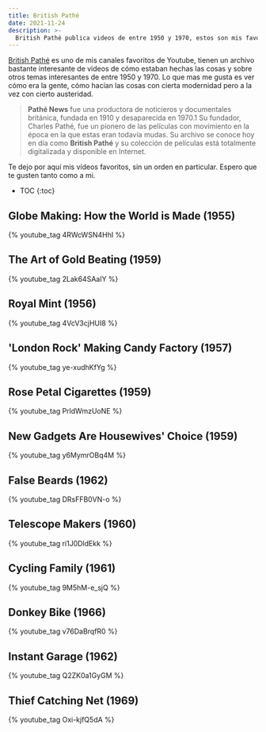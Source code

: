 ```yaml
---
title: British Pathé
date: 2021-11-24
description: >-
  British Pathé publica videos de entre 1950 y 1970, estos son mis favoritos.
---
```


[British Pathé](https://www.youtube.com/c/britishpathe) es uno de mis canales favoritos de Youtube, tienen un archivo bastante interesante de videos de cómo estaban hechas las cosas y sobre otros temas interesantes de entre 1950 y 1970. Lo que mas me gusta es ver cómo era la gente, cómo hacían las cosas con cierta modernidad pero a la vez con cierto austeridad.

> **Pathé News** fue una productora de noticieros y documentales británica, fundada en 1910 y desaparecida en 1970.1​ Su fundador, Charles Pathé, fue un pionero de las películas con movimiento en la época en la que estas eran todavía mudas. Su archivo se conoce hoy en día como **British Pathé** y su colección de películas está totalmente digitalizada y disponible en Internet.

Te dejo por aquí mis vídeos favoritos, sin un orden en particular. Espero que te gusten tanto como a mi.

* TOC
{:toc}

## Globe Making: How the World is Made (1955)

{% youtube_tag 4RWcWSN4HhI %}

## The Art of Gold Beating (1959)

{% youtube_tag 2Lak64SAaIY %}

## Royal Mint (1956)

{% youtube_tag 4VcV3cjHUI8 %}

## 'London Rock' Making Candy Factory (1957)

{% youtube_tag ye-xudhKfYg %}

## Rose Petal Cigarettes (1959)

{% youtube_tag PrldWmzUoNE %}

## New Gadgets Are Housewives' Choice (1959)

{% youtube_tag y6MymrOBq4M %}

## False Beards (1962)

{% youtube_tag DRsFFB0VN-o %}

## Telescope Makers (1960)

{% youtube_tag ri1J0DldEkk %}

## Cycling Family (1961)

{% youtube_tag 9M5hM-e_sjQ %}

## Donkey Bike (1966)

{% youtube_tag v76DaBrqfR0 %}

## Instant Garage (1962)

{% youtube_tag Q2ZK0a1GyGM %}

## Thief Catching Net (1969)

{% youtube_tag Oxi-kjfQ5dA %}
